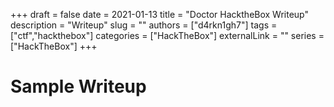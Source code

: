 +++ 
draft = false
date = 2021-01-13
title = "Doctor HacktheBox Writeup"
description = "Writeup"
slug = ""
authors = ["d4rkn1gh7"]
tags = ["ctf","hackthebox"]
categories = ["HackTheBox"]
externalLink = ""
series = ["HackTheBox"]
+++

# Sample Writeup
